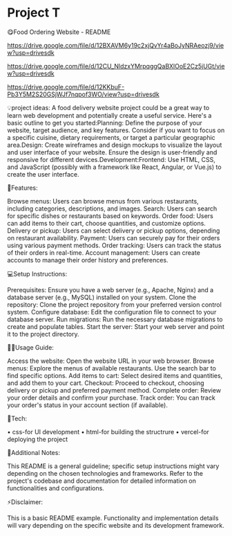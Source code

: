 
# Project T
😋Food Ordering Website - README

https://drive.google.com/file/d/12BXAVM6y19c2xjQvYr4aBoJyNRAeozj9/view?usp=drivesdk

https://drive.google.com/file/d/12CU_NldzxYMrpqggQaBXlOoE2Cz5jUGt/view?usp=drivesdk

https://drive.google.com/file/d/12KKbuF-Pb3Y5M2S20GSjWJf7nqpof3WO/view?usp=drivesdk

💡project ideas:
A food delivery website project could be a great way to learn web development and potentially create a useful service. Here's a basic outline to get you started:Planning: Define the purpose of your website, target audience, and key features. Consider if you want to focus on a specific cuisine, dietary requirements, or target a particular geographic area.Design: Create wireframes and design mockups to visualize the layout and user interface of your website. Ensure the design is user-friendly and responsive for different devices.Development:Frontend: Use HTML, CSS, and JavaScript (possibly with a framework like React, Angular, or Vue.js) to create the user interface.

🙌Features:

Browse menus: Users can browse menus from various restaurants, including categories, descriptions, and images.
Search: Users can search for specific dishes or restaurants based on keywords.
Order food: Users can add items to their cart, choose quantities, and customize options.
Delivery or pickup: Users can select delivery or pickup options, depending on restaurant availability.
Payment: Users can securely pay for their orders using various payment methods.
Order tracking: Users can track the status of their orders in real-time.
Account management: Users can create accounts to manage their order history and preferences.

💻Setup Instructions:

Prerequisites: Ensure you have a web server (e.g., Apache, Nginx) and a database server (e.g., MySQL) installed on your system.
Clone the repository: Clone the project repository from your preferred version control system.
Configure database: Edit the configuration file to connect to your database server.
Run migrations: Run the necessary database migrations to create and populate tables.
Start the server: Start your web server and point it to the project directory.

💁‍♀️Usage Guide:

Access the website: Open the website URL in your web browser.
Browse menus: Explore the menus of available restaurants. Use the search bar to find specific options.
Add items to cart: Select desired items and quantities, and add them to your cart.
Checkout: Proceed to checkout, choosing delivery or pickup and preferred payment method.
Complete order: Review your order details and confirm your purchase.
Track order: You can track your order's status in your account section (if available).

🔨Tech:

• css-for UI development
• html-for building the structrure
• vercel-for deploying the project 

🚀Additional Notes:

This README is a general guideline; specific setup instructions might vary depending on the chosen technologies and frameworks.
Refer to the project's codebase and documentation for detailed information on functionalities and configurations.

⚡Disclaimer:

This is a basic README example. Functionality and implementation details will vary depending on the specific website and its development framework.








